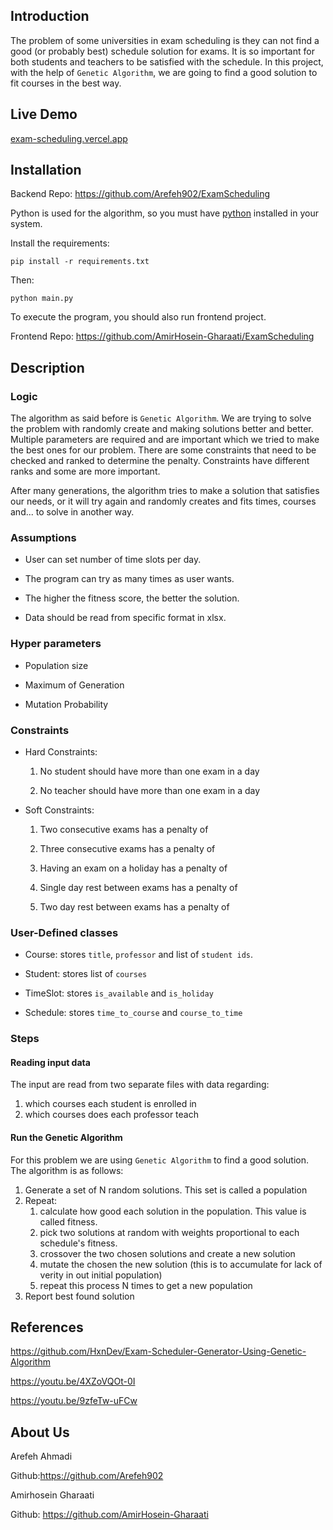 ## Introduction

The problem of some universities in exam scheduling is they can not find a good (or probably best) schedule solution for exams. It is so important for both students and teachers to be satisfied with the schedule. In this project, with the help of `Genetic Algorithm`, we are going to find a good solution to fit courses in the best way.

## Live Demo

[exam-scheduling.vercel.app](https://exam-scheduling.vercel.app/)

## Installation

Backend Repo: https://github.com/Arefeh902/ExamScheduling

Python is used for the algorithm, so you must have [python](https://www.python.org/) installed in your system.

Install the requirements:

```
pip install -r requirements.txt
```

Then:

```
python main.py
```

To execute the program, you should also run frontend project.

Frontend Repo: https://github.com/AmirHosein-Gharaati/ExamScheduling

## Description

### Logic

The algorithm as said before is `Genetic Algorithm`. We are trying to solve the problem with randomly create and making solutions better and better. Multiple parameters are required and are important which we tried to make the best ones for our problem. There are some constraints that need to be checked and ranked to determine the penalty. Constraints have different ranks and some are more important.

After many generations, the algorithm tries to make a solution that satisfies our needs, or it will try again and randomly creates and fits times, courses and... to solve in another way.

### Assumptions

- User can set number of time slots per day.

- The program can try as many times as user wants.

- The higher the fitness score, the better the solution.

- Data should be read from specific format in xlsx.

### Hyper parameters

- Population size

- Maximum of Generation

- Mutation Probability

### Constraints

- Hard Constraints:

  1. No student should have more than one exam in a day

  2. No teacher should have more than one exam in a day

- Soft Constraints:

  1. Two consecutive exams has a penalty of

  2. Three consecutive exams has a penalty of

  3. Having an exam on a holiday has a penalty of

  4. Single day rest between exams has a penalty of

  5. Two day rest between exams has a penalty of

### User-Defined classes

- Course: stores `title`, `professor` and list of `student ids`.

- Student: stores list of `courses`

- TimeSlot: stores `is_available` and `is_holiday`

- Schedule: stores `time_to_course` and `course_to_time`

### Steps

#### Reading input data

The input are read from two separate files with data regarding:

1. which courses each student is enrolled in
2. which courses does each professor teach

#### Run the Genetic Algorithm

For this problem we are using `Genetic Algorithm` to find a good solution.
The algorithm is as follows:

1. Generate a set of N random solutions. This set is called a population
2. Repeat:
   1. calculate how good each solution in the population. This value is called fitness.
   2. pick two solutions at random with weights proportional to each schedule's fitness.
   3. crossover the two chosen solutions and create a new solution
   4. mutate the chosen the new solution (this is to accumulate for lack of verity in out initial population)
   5. repeat this process N times to get a new population
3. Report best found solution

## References

https://github.com/HxnDev/Exam-Scheduler-Generator-Using-Genetic-Algorithm

https://youtu.be/4XZoVQOt-0I

https://youtu.be/9zfeTw-uFCw

## About Us

Arefeh Ahmadi

Github:https://github.com/Arefeh902

Amirhosein Gharaati

Github: https://github.com/AmirHosein-Gharaati
